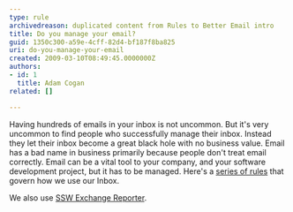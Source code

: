 ```yaml
---
type: rule
archivedreason: duplicated content from Rules to Better Email intro
title: Do you manage your email?
guid: 1350c300-a59e-4cff-82d4-bf187f8ba825
uri: do-you-manage-your-email
created: 2009-03-10T08:49:45.0000000Z
authors:
- id: 1
  title: Adam Cogan
related: []

---
```




  <p>Having hundreds of emails in your inbox is not uncommon. But it's very uncommon to find people who successfully manage their inbox. Instead they let their inbox become a great black hole with no business value. Email has a bad name in business primarily because people don't treat email correctly. Email can be a vital tool to your company, and your software development project, but it has to be managed. Here's a <a href="/rules-to-better-email">series of rules</a> that govern how we use our Inbox.</p>
<p>We also use <a href="http&#58;//www.ssw.com.au/ssw/ExchangeReporter/Default.aspx">SSW Exchange Reporter</a>.</p>

<br><excerpt class='endintro'></excerpt><br>



